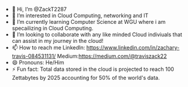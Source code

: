 - 👋 Hi, I’m @ZackT2287
- 👀 I’m interested in Cloud Computing, networking and IT
- 🌱 I’m currently learning Computer Science at WGU where i am specailizing in Cloud Computing.
- 💞️ I’m looking to collaborate with any like minded Cloud indiviuals that can assist in my journey in the cloud!
- 📫 How to reach me
  LinkedIn: https://www.linkedin.com/in/zachary-travis-084531131/
  Medium:https://medium.com/@traviszack22
- 😄 Pronouns: He/Him
- ⚡ Fun fact: Total data stored in the cloud is projected to reach 100 Zettabytes by 2025 accounting for 50% of the world's data.

<!---
ZackT2287/ZackT2287 is a ✨ special ✨ repository because its `README.md` (this file) appears on your GitHub profile.
You can click the Preview link to take a look at your changes.
--->
